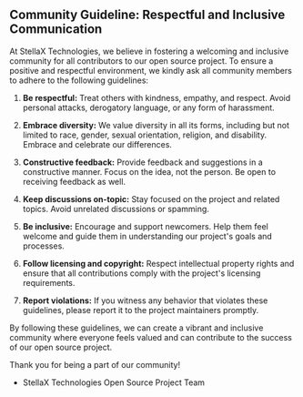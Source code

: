 ## Community Guideline: Respectful and Inclusive Communication

At StellaX Technologies, we believe in fostering a welcoming and inclusive community for all contributors to our open source project. To ensure a positive and respectful environment, we kindly ask all community members to adhere to the following guidelines:

1. **Be respectful:** Treat others with kindness, empathy, and respect. Avoid personal attacks, derogatory language, or any form of harassment.

2. **Embrace diversity:** We value diversity in all its forms, including but not limited to race, gender, sexual orientation, religion, and disability. Embrace and celebrate our differences.

3. **Constructive feedback:** Provide feedback and suggestions in a constructive manner. Focus on the idea, not the person. Be open to receiving feedback as well.

4. **Keep discussions on-topic:** Stay focused on the project and related topics. Avoid unrelated discussions or spamming.

5. **Be inclusive:** Encourage and support newcomers. Help them feel welcome and guide them in understanding our project's goals and processes.

6. **Follow licensing and copyright:** Respect intellectual property rights and ensure that all contributions comply with the project's licensing requirements.

7. **Report violations:** If you witness any behavior that violates these guidelines, please report it to the project maintainers promptly.

By following these guidelines, we can create a vibrant and inclusive community where everyone feels valued and can contribute to the success of our open source project.

Thank you for being a part of our community!

- StellaX Technologies Open Source Project Team